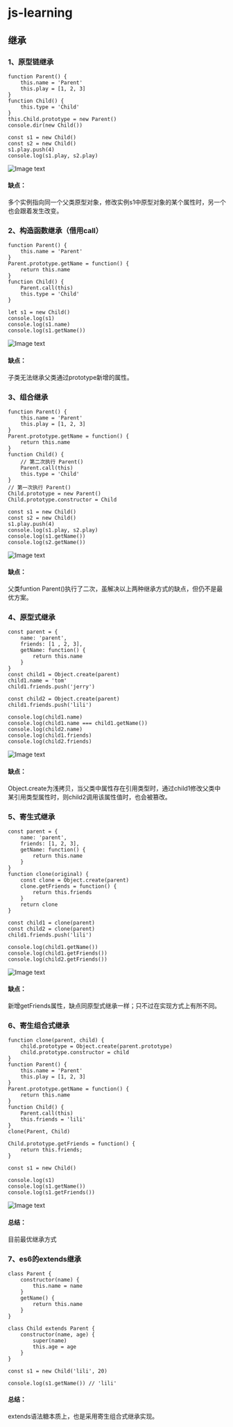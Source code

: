 # js-learning

## 继承

### 1、原型链继承

```
function Parent() {
    this.name = 'Parent'
    this.play = [1, 2, 3]
}
function Child() {
    this.type = 'Child'
}
this.Child.prototype = new Parent()
console.dir(new Child())

const s1 = new Child()
const s2 = new Child()
s1.play.push(4)
console.log(s1.play, s2.play)

```
![Image text](https://github.com/zzlu1004/js-learning/blob/main/images/1-%E5%8E%9F%E5%9E%8B%E9%93%BE%E7%BB%A7%E6%89%BF.png)
#### 缺点：
多个实例指向同一个父类原型对象，修改实例s1中原型对象的某个属性时，另一个也会跟着发生改变。

### 2、构造函数继承（借用call）

```
function Parent() {
    this.name = 'Parent'
}
Parent.prototype.getName = function() {
    return this.name
}
function Child() {
    Parent.call(this)
    this.type = 'Child'
}

let s1 = new Child()
console.log(s1)
console.log(s1.name)
console.log(s1.getName())
```
![Image text](https://github.com/zzlu1004/js-learning/blob/main/images/2-%E5%80%9F%E5%8A%A9call%E6%9E%84%E9%80%A0%E5%87%BD%E6%95%B0%E7%BB%A7%E6%89%BF.png)
#### 缺点：
子类无法继承父类通过prototype新增的属性。

### 3、组合继承

```
function Parent() {
    this.name = 'Parent'
    this.play = [1, 2, 3]
}
Parent.prototype.getName = function() {
    return this.name
}
function Child() {
    // 第二次执行 Parent()
    Parent.call(this)
    this.type = 'Child'
}
// 第一次执行 Parent()
Child.prototype = new Parent()
Child.prototype.constructor = Child

const s1 = new Child()
const s2 = new Child()
s1.play.push(4)
console.log(s1.play, s2.play)
console.log(s1.getName())
console.log(s2.getName())
```
![Image text](https://github.com/zzlu1004/js-learning/blob/main/images/3-%E7%BB%84%E5%90%88%E7%BB%A7%E6%89%BF.png)
#### 缺点：
父类funtion Parent()执行了二次，虽解决以上两种继承方式的缺点，但仍不是最优方案。

### 4、原型式继承
```
const parent = {
    name: 'parent',
    friends: [1 , 2, 3],
    getName: function() {
        return this.name
    }
}
const child1 = Object.create(parent)
child1.name = 'tom'
child1.friends.push('jerry')

const child2 = Object.create(parent)
child1.friends.push('lili')

console.log(child1.name)
console.log(child1.name === child1.getName())
console.log(child2.name)
console.log(child1.friends)
console.log(child2.friends)
```
![Image text](https://github.com/zzlu1004/js-learning/blob/main/images/4-%E5%8E%9F%E5%9E%8B%E5%BC%8F%E7%BB%A7%E6%89%BF.png)
#### 缺点：
Object.create为浅拷贝，当父类中属性存在引用类型时，通过child1修改父类中某引用类型属性时，则child2调用该属性值时，也会被篡改。

### 5、寄生式继承
```
const parent = {
    name: 'parent',
    friends: [1, 2, 3],
    getName: function() {
        return this.name
    }
}
function clone(original) {
    const clone = Object.create(parent)
    clone.getFriends = function() {
        return this.friends
    }
    return clone
}

const child1 = clone(parent)
const child2 = clone(parent)
child1.friends.push('lili')

console.log(child1.getName())
console.log(child1.getFriends())
console.log(child2.getFriends())
```
![Image text](https://github.com/zzlu1004/js-learning/blob/main/images/5-%E5%AF%84%E7%94%9F%E5%BC%8F%E7%BB%A7%E6%89%BF.png)
#### 缺点：
新增getFriends属性，缺点同原型式继承一样；只不过在实现方式上有所不同。

### 6、寄生组合式继承
```
function clone(parent, child) {
    child.prototype = Object.create(parent.prototype)
    child.prototype.constructor = child
}
function Parent() {
    this.name = 'Parent'
    this.play = [1, 2, 3]
}
Parent.prototype.getName = function() {
    return this.name
}
function Child() {
    Parent.call(this)
    this.friends = 'lili'
}
clone(Parent, Child)

Child.prototype.getFriends = function() {
    return this.friends;
}

const s1 = new Child()

console.log(s1)
console.log(s1.getName())
console.log(s1.getFriends())
```
![Image text](https://github.com/zzlu1004/js-learning/blob/main/images/6-%E5%AF%84%E7%94%9F%E7%BB%84%E5%90%88%E5%BC%8F%E7%BB%A7%E6%89%BF.png)
#### 总结：
目前最优继承方式

### 7、es6的extends继承
```
class Parent {
    constructor(name) {
        this.name = name
    }
    getName() {
        return this.name
    }
}

class Child extends Parent {
    constructor(name, age) {
        super(name)
        this.age = age
    }
}

const s1 = new Child('lili', 20)

console.log(s1.getName()) // 'lili'
```
#### 总结：
extends语法糖本质上，也是采用寄生组合式继承实现。


